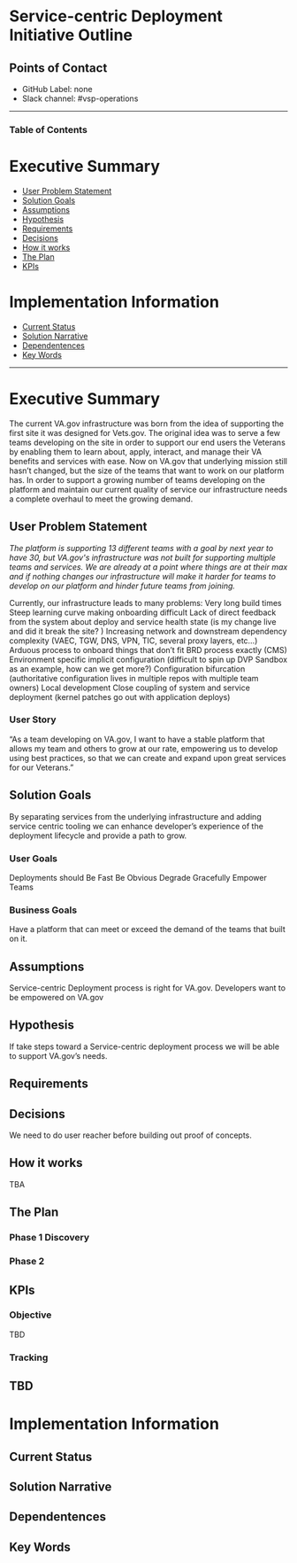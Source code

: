 # Service-centric Deployment Initiative Outline

## Points of Contact
- GitHub Label: none
- Slack channel: #vsp-operations

 
---

### Table of Contents

# Executive Summary 
- [User Problem Statement](#user-problem-statement)
- [Solution Goals](#solution-goals)
- [Assumptions](#assumptions)
- [Hypothesis](#hypothesis)
- [Requirements](#requirements)
- [Decisions](#decisions)
- [How it works](#how-it-works)
- [The Plan](#the-plan)
- [KPIs](#kpis)

# Implementation Information
- [Current Status](#current-status)
- [Solution Narrative](#solution-narrative)
- [Dependentences](#dependentences)
- [Key Words](#key-words)


---
# Executive Summary
The current VA.gov infrastructure was born from the idea of supporting the first site it was designed for Vets.gov. The original idea was to serve a few teams developing on the site in order to support our end users the Veterans by enabling them to learn about, apply, interact, and manage their VA benefits and services with ease. Now on VA.gov that underlying mission still hasn’t changed, but the size of the teams that want to work on our platform has. In order to support a growing number of teams developing on the platform and maintain our current quality of service our infrastructure needs a complete overhaul to meet the growing demand.

## User Problem Statement
_The platform is supporting 13 different teams with a goal by next year to have 30, but VA.gov's infrastructure was not built for supporting multiple teams and services. We are already at a point where things are at their max and if nothing changes our infrastructure will make it harder for teams to develop on our platform and hinder future teams from joining._

Currently, our infrastructure leads to many problems:
Very long build times
Steep learning curve making onboarding difficult
Lack of direct feedback from the system about deploy and service health state (is my change live and did it break the site? )
Increasing network and downstream dependency complexity (VAEC, TGW, DNS, VPN, TIC, several proxy layers, etc…)
Arduous process to onboard things that don’t fit BRD process exactly (CMS)
Environment specific implicit configuration (difficult to spin up DVP Sandbox as an example, how can we get more?)
Configuration bifurcation (authoritative configuration lives in multiple repos with multiple team owners)
Local development
Close coupling of system and service deployment (kernel patches go out with application deploys)

### User Story
“As a team developing on VA.gov, I want to have a stable platform that allows my team and others to grow at our rate, empowering us to develop using best practices, so that we can create and expand upon great services for our Veterans.” 

## Solution Goals
By separating services from the underlying infrastructure and adding service centric tooling we can enhance developer’s experience of the deployment lifecycle and provide a path to grow.

### User Goals
Deployments should
Be Fast
Be Obvious
Degrade Gracefully
Empower Teams

### Business Goals
Have a platform that can meet or exceed the demand of the teams that built on it. 

## Assumptions
Service-centric Deployment process is right for VA.gov. 
Developers want to be empowered on VA.gov
  
## Hypothesis
If take steps toward a Service-centric deployment process we will be able to support VA.gov’s needs.

## Requirements  


## Decisions
We need to do user reacher before building out proof of concepts. 

## How it works
TBA


## The Plan

### Phase 1 Discovery 


### Phase 2 


## KPIs

### Objective
TBD
### Tracking
TBD
---

# Implementation Information

## Current Status

## Solution Narrative


## Dependentences


## Key Words






